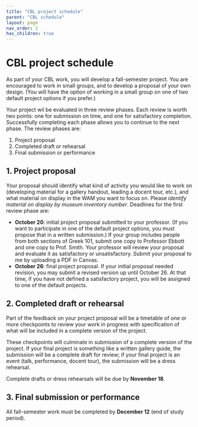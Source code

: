 ```yaml
---
title: "CBL project schedule"
parent: "CBL schedule"
layout: page
nav_order: 2
has_children: true
---
```



# CBL project schedule

As part of your CBL work, you will develop a fall-semester project. You are encouraged to work in small groups, and to develop a proposal of your own design.  (You will have the option of working in a small group on one of two default project options if you prefer.)


Your project wil be evaluated in three review phases. Each review is worth two points: one for submission on time, and one for satisfactory completion.  Successfully completing each phase allows you to continue to the next phase.  The review phases are:

1. Project proposal
2. Completed draft or rehearsal
3. Final submission or performance



## 1. Project proposal

Your proposal should identify what kind of activity you would like to work on (developing material for a gallery handout, leading a docent tour, etc.), and what material on display in the WAM you want to focus on.  Please *identify material on display by museum inventory number*.  Deadlines for the first review phase are:

- **October 20**: initial project proposal submitted to your professor. (If you want to participate in one of the default project options, you must propose that in a written submission.) If your group includes people from both sections of Greek 101, submit one copy to Professor Ebbott and one copy to Prof. Smith.  Your professor will review your proposal and evaluate it as satisfactory or unsatisfactory. Submit your proposal to me by uploading a PDF in Canvas. 
- **October 26**: final project proposal.  If your initial proposal needed revision, you may submit a revised version up until October 26.  At that time, if you have not defined a satisfactory project, you will be assigned to one of the default projects.

## 2. Completed draft or rehearsal

Part of the feedback on your project proposal will be a timetable of one or more checkpoints to review your work in progress with specification of what will be included in a complete version of the project.

These checkpoints will culminate in submission of a complete version of the project.  If your final project is something like a written gallery guide, the submission will be a complete draft for review; if your final project is an event (talk, performance, docent tour), the submission will be a dress rehearsal.

Complete drafts or dress rehearsals will be due by **November 18**.


## 3. Final submission or performance

All fall-semester work must be completed by **December 12** (end of study period).

